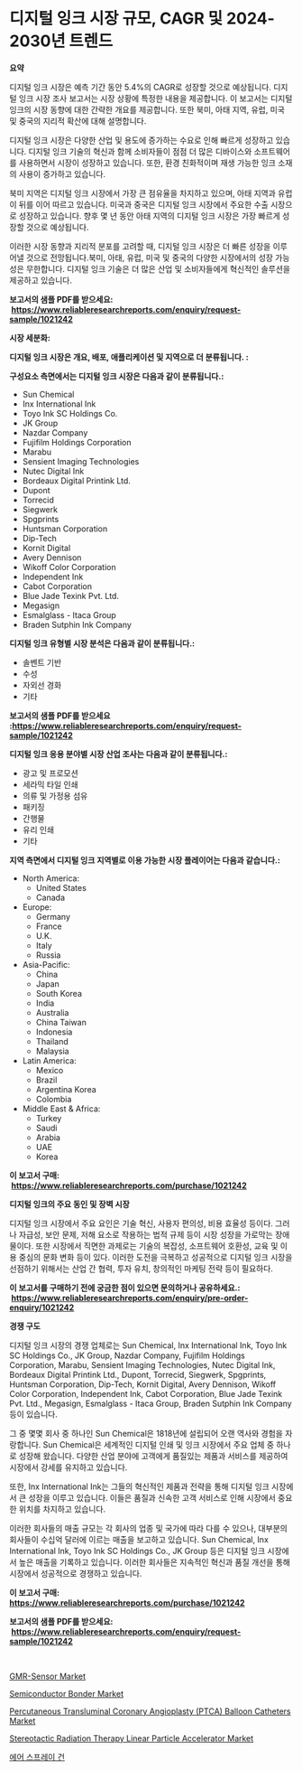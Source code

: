 <p><h1>디지털 잉크 시장 규모, CAGR 및 2024-2030년 트렌드</h1></p><p><strong>요약</strong></p>
<p><p>디지털 잉크 시장은 예측 기간 동안 5.4%의 CAGR로 성장할 것으로 예상됩니다. 디지털 잉크 시장 조사 보고서는 시장 상황에 특정한 내용을 제공합니다. 이 보고서는 디지털 잉크의 시장 동향에 대한 간략한 개요를 제공합니다. 또한 북미, 아태 지역, 유럽, 미국 및 중국의 지리적 확산에 대해 설명합니다.</p><p>디지털 잉크 시장은 다양한 산업 및 용도에 증가하는 수요로 인해 빠르게 성장하고 있습니다. 디지털 잉크 기술의 혁신과 함께 소비자들이 점점 더 많은 디바이스와 소프트웨어를 사용하면서 시장이 성장하고 있습니다. 또한, 환경 친화적이며 재생 가능한 잉크 소재의 사용이 증가하고 있습니다.</p><p>북미 지역은 디지털 잉크 시장에서 가장 큰 점유율을 차지하고 있으며, 아태 지역과 유럽이 뒤를 이어 따르고 있습니다. 미국과 중국은 디지털 잉크 시장에서 주요한 수출 시장으로 성장하고 있습니다. 향후 몇 년 동안 아태 지역의 디지털 잉크 시장은 가장 빠르게 성장할 것으로 예상됩니다.</p><p>이러한 시장 동향과 지리적 분포를 고려할 때, 디지털 잉크 시장은 더 빠른 성장을 이루어낼 것으로 전망됩니다.북미, 아태, 유럽, 미국 및 중국의 다양한 시장에서의 성장 가능성은 무한합니다. 디지털 잉크 기술은 더 많은 산업 및 소비자들에게 혁신적인 솔루션을 제공하고 있습니다.</p></p>
<p><strong>보고서의 샘플 PDF를 받으세요: &nbsp;<a href="https://www.reliableresearchreports.com/enquiry/request-sample/1021242">https://www.reliableresearchreports.com/enquiry/request-sample/1021242</a></strong></p>
<p><strong>시장 세분화:</strong></p>
<p><strong> 디지털 잉크 시장은 개요, 배포, 애플리케이션 및 지역으로 더 분류됩니다. :</strong></p>
<p><strong>구성요소 측면에서는 디지털 잉크 시장은 다음과 같이 분류됩니다.:</strong></p>
<p><ul><li>Sun Chemical</li><li>Inx International Ink</li><li>Toyo Ink SC Holdings Co.</li><li>JK Group</li><li>Nazdar Company</li><li>Fujifilm Holdings Corporation</li><li>Marabu</li><li>Sensient Imaging Technologies</li><li>Nutec Digital Ink</li><li>Bordeaux Digital Printink Ltd.</li><li>Dupont</li><li>Torrecid</li><li>Siegwerk</li><li>Spgprints</li><li>Huntsman Corporation</li><li>Dip-Tech</li><li>Kornit Digital</li><li>Avery Dennison</li><li>Wikoff Color Corporation</li><li>Independent Ink</li><li>Cabot Corporation</li><li>Blue Jade Texink Pvt. Ltd.</li><li>Megasign</li><li>Esmalglass - Itaca Group</li><li>Braden Sutphin Ink Company</li></ul></p>
<p><strong> 디지털 잉크 유형별 시장 분석은 다음과 같이 분류됩니다.:</strong></p>
<p><ul><li>솔벤트 기반</li><li>수성</li><li>자외선 경화</li><li>기타</li></ul></p>
<p><strong>보고서의 샘플 PDF를 받으세요 :<a href="https://www.reliableresearchreports.com/enquiry/request-sample/1021242">https://www.reliableresearchreports.com/enquiry/request-sample/1021242</a></strong></p>
<p><strong> 디지털 잉크 응용 분야별 시장 산업 조사는 다음과 같이 분류됩니다.:</strong></p>
<p><ul><li>광고 및 프로모션</li><li>세라믹 타일 인쇄</li><li>의류 및 가정용 섬유</li><li>패키징</li><li>간행물</li><li>유리 인쇄</li><li>기타</li></ul></p>
<p><strong>지역 측면에서 디지털 잉크 지역별로 이용 가능한 시장 플레이어는 다음과 같습니다.:</strong></p>
<p><ul>
    <li>
        North America:
        <ul>
            <li>United States</li>
            <li>Canada</li>
        </ul>
    </li>
    <li>
        Europe:
        <ul>
            <li>Germany</li>
            <li>France</li>
            <li>U.K.</li>
            <li>Italy</li>
            <li>Russia</li>
        </ul>
    </li>
    <li>
        Asia-Pacific:
        <ul>
            <li>China</li>
            <li>Japan</li>
            <li>South Korea</li>
            <li>India</li>
            <li>Australia</li>
            <li>China Taiwan</li>
            <li>Indonesia</li>
            <li>Thailand</li>
            <li>Malaysia</li>
        </ul>
    </li>
    <li>
        Latin America:
        <ul>
            <li>Mexico</li>
            <li>Brazil</li>
            <li>Argentina Korea</li>
            <li>Colombia</li>
        </ul>
    </li>
    <li>
        Middle East & Africa:
        <ul>
            <li>Turkey</li>
            <li>Saudi</li>
            <li>Arabia</li>
            <li>UAE</li>
            <li>Korea</li>
        </ul>
    </li>
    </ul></p>
<p><strong>이 보고서 구매: &nbsp;<a href="https://www.reliableresearchreports.com/purchase/1021242">https://www.reliableresearchreports.com/purchase/1021242</a></strong></p>
<p><strong>디지털 잉크의 주요 동인 및 장벽 시장</strong></p>
<p><p>디지털 잉크 시장에서 주요 요인은 기술 혁신, 사용자 편의성, 비용 효율성 등이다. 그러나 자급성, 보안 문제, 저해 요소로 작용하는 법적 규제 등이 시장 성장을 가로막는 장애물이다. 또한 시장에서 직면한 과제로는 기술의 복잡성, 소프트웨어 호환성, 교육 및 이용 중심의 문화 변화 등이 있다. 이러한 도전을 극복하고 성공적으로 디지털 잉크 시장을 선점하기 위해서는 산업 간 협력, 투자 유치, 창의적인 마케팅 전략 등이 필요하다.</p></p>
<p><strong>이 보고서를 구매하기 전에 궁금한 점이 있으면 문의하거나 공유하세요.: &nbsp;<a href="https://www.reliableresearchreports.com/enquiry/pre-order-enquiry/1021242">https://www.reliableresearchreports.com/enquiry/pre-order-enquiry/1021242</a></strong></p>
<p><strong>경쟁 구도</strong></p>
<p><p>디지털 잉크 시장의 경쟁 업체로는 Sun Chemical, Inx International Ink, Toyo Ink SC Holdings Co., JK Group, Nazdar Company, Fujifilm Holdings Corporation, Marabu, Sensient Imaging Technologies, Nutec Digital Ink, Bordeaux Digital Printink Ltd., Dupont, Torrecid, Siegwerk, Spgprints, Huntsman Corporation, Dip-Tech, Kornit Digital, Avery Dennison, Wikoff Color Corporation, Independent Ink, Cabot Corporation, Blue Jade Texink Pvt. Ltd., Megasign, Esmalglass - Itaca Group, Braden Sutphin Ink Company 등이 있습니다.</p><p>그 중 몇몇 회사 중 하나인 Sun Chemical은 1818년에 설립되어 오랜 역사와 경험을 자랑합니다. Sun Chemical은 세계적인 디지털 인쇄 및 잉크 시장에서 주요 업체 중 하나로 성장해 왔습니다. 다양한 산업 분야에 고객에게 품질있는 제품과 서비스를 제공하여 시장에서 강세를 유지하고 있습니다.</p><p>또한, Inx International Ink는 그들의 혁신적인 제품과 전략을 통해 디지털 잉크 시장에서 큰 성장을 이루고 있습니다. 이들은 품질과 신속한 고객 서비스로 인해 시장에서 중요한 위치를 차지하고 있습니다.</p><p>이러한 회사들의 매출 규모는 각 회사의 업종 및 국가에 따라 다를 수 있으나, 대부분의 회사들이 수십억 달러에 이르는 매출을 보고하고 있습니다. Sun Chemical, Inx International Ink, Toyo Ink SC Holdings Co., JK Group 등은 디지털 잉크 시장에서 높은 매출을 기록하고 있습니다. 이러한 회사들은 지속적인 혁신과 품질 개선을 통해 시장에서 성공적으로 경쟁하고 있습니다.</p></p>
<p><strong>이 보고서 구매: &nbsp; <a href="https://www.reliableresearchreports.com/purchase/1021242">https://www.reliableresearchreports.com/purchase/1021242</a></strong></p>
<p><strong>보고서의 샘플 PDF를 받으세요: &nbsp;<a href="https://www.reliableresearchreports.com/enquiry/request-sample/1021242">https://www.reliableresearchreports.com/enquiry/request-sample/1021242</a></strong><strong></strong></p>
<p>&nbsp;</p>
<p><p><a href="https://noble-drawer-34c.notion.site/Global-GMR-Sensor-Market-Size-and-Market-Trends-Insights-and-Projections-from-2024-to-2031-1dba71f8553d4d52935f8a7a54afc3c0">GMR-Sensor Market</a></p><p><a href="https://view.publitas.com/reportprime-1/semiconductor-bonder-market-size-and-examines-its-market-scope-with-a-primary-focus-on-growth-opportunities-and-forecasted-trends-spanning-from-2024-to-2031/">Semiconductor Bonder Market</a></p><p><a href="https://iodized-pantydraco-05c.notion.site/Percutaneous-Transluminal-Coronary-Angioplasty-PTCA-Balloon-Catheters-Market-Dynamics-2024-2031-A-cf336eff1b0540f09d79eb0e8f2e1ab6">Percutaneous Transluminal Coronary Angioplasty (PTCA) Balloon Catheters Market</a></p><p><a href="https://github.com/WillieWoodard/Market-Research-Report-List-3/blob/main/stereotactic-radiation-therapy-linear-particle-accelerator-market.md">Stereotactic Radiation Therapy Linear Particle Accelerator Market</a></p><p><a href="https://github.com/vseigx30c9a1j/Market-Research-Report-List-1/blob/main/2794251186759.md">에어 스프레이 건</a></p></p>